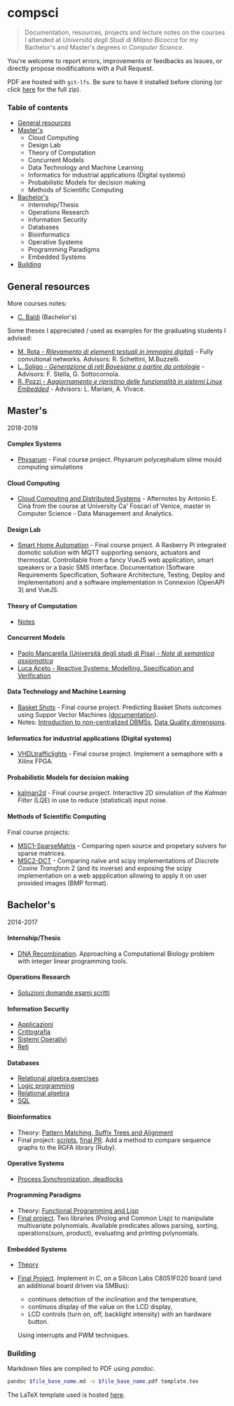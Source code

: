 # compsci

> Documentation, resources, projects and lecture notes on the courses I attended at *Università degli Studi di Milano Bicocca* for my Bachelor's and Master's degrees in *Computer Science*.

You're welcome to report errors, improvements or feedbacks as Issues, or directly propose modifications with a Pull Request.

PDF are hosted with `git-lfs`. Be sure to have it installed before cloning (or click [here](https://github.com/avivace/compsci/archive/master.zip) for the full zip).

### Table of contents

- [General resources](#general-resources)
- [Master's](#masters)
    + Cloud Computing
    + Design Lab
    + Theory of Computation
    + Concurrent Models
    + Data Technology and Machine Learning
    + Informatics for industrial applications (Digital systems)
    + Probabilistic Models for decision making
    + Methods of Scientific Computing
- [Bachelor's](#bachelors)
    + Internship/Thesis
    + Operations Research
    + Information Security
    + Databases
    + Bioinformatics
    + Operative Systems
    + Programming Paradigms
    + Embedded Systems
- [Building](#building)

## General resources

More courses notes:

- [C. Baldi](https://github.com/crisbal/Appunti-Unimib) (Bachelor's)

Some theses I appreciated / used as examples for the graduating students I advised:

- [M. Rota - *Rilevamento di elementi testuali in immagini digitali*](https://github.com/dubvulture/thesis/blob/master/thesis.pdf) - Fully convutional networks. Advisors: R. Schettini, M.Buzzelli.
- [L. Soligo - *Generazione di reti Bayesiane
a partire da ontologie*](https://gitlab.com/LolloneS/Tesi-Triennale) - Advisors: F. Stella, G. Sottocornola.
- [R. Pozzi - A*ggiornamento e ripristino delle funzionalità in sistemi Linux Embedded*](https://gitlab.com/rpo254/texis/blob/master/Tesi.pdf) - Advisors: L. Mariani, A. Vivace.

## Master's

2018-2019

#### Complex Systems

- [Physarum](https://github.com/avivace/Physarum) - Final course project. Physarum polycephalum slime mould computing simulations

#### Cloud Computing

- [Cloud Computing and Distributed Systems](https://github.com/Cinofix/Afternotes) - Afternotes by Antonio E. Cinà from the course at University Ca' Foscari of Venice, master in Computer Science - Data Management and Analytics.

#### Design Lab

- [Smart Home Automation](https://github.com/avivace/sha) - Final course project. A Rasberry Pi integrated domotic solution with MQTT supporting sensors, actuators and thermostat. Controllable from a fancy VueJS web application, smart speakers or a basic SMS interface. Documentation (Software Requirements Specification, Software Architecture, Testing, Deploy and Implementation) and a software implementation in Connexion (OpenAPI 3) and VueJS.


#### Theory of Computation

- [Notes](https://github.com/avivace/compsci/blob/master/masters/computation/notes.pdf)

#### Concurrent Models

- [Paolo Mancarella (Università degli studi di Pisa) - *Note di semantica assiomatica*](http://pages.di.unipi.it/corradini/Didattica/LPP-13/Logica%20di%20Hoare.pdf)
- [Luca Aceto - Reactive Systems: Modelling, Specification and Verification](http://www.cs.ioc.ee/yik/schools/win2007/ingolfsdottir/sv-book-part1.pdf)

#### Data Technology and Machine Learning

- [Basket Shots](https://github.com/avivace/basket-shots) - Final course project. Predicting Basket Shots outcomes using Suppor Vector Machines ([documentation](https://github.com/avivace/basket-shots/raw/master/docs/index.pdf)).
- Notes: [Introduction to non-centralized DBMSs](https://github.com/avivace/compsci/raw/master/masters/datatech/2.pdf), [Data Quality dimensions](https://github.com/avivace/compsci/raw/master/masters/datatech/dataquality.pdf).


#### Informatics for industrial applications (Digital systems)

- [VHDLtrafficlights](https://github.com/avivace/) - Final course project. Implement a semaphore with a Xilinx FPGA.

#### Probabilistic Models for decision making

- [kalman2d](https://avivace.github.io/kalman/) - Final course project. Interactive 2D simulation of the *Kalman Filter* (LQE) in use to reduce (statistical) input noise.

#### Methods of Scientific Computing

Final course projects:

- [MSC1-SparseMatrix](https://github.com/avivace/mcs1-sparsematrix) - Comparing open source and propetary solvers for sparse matrices.
- [MSC2-DCT](https://github.com/avivace/mcs2-dct) - Comparing naïve and scipy implementations of *Discrete Cosine Transform* 2 (and its inverse) and exposing the scipy implementation on a web appplication allowing to apply it on user provided images (BMP format).


## Bachelor's

2014-2017

#### Internship/Thesis

- [DNA Recombination](https://github.com/avivace/dna-recombination).  Approaching a Computational Biology problem with integer linear programming tools.

#### Operations Research

- [Soluzioni domande esami scritti](https://github.com/avivace/compsci/blob/master/operative-research/risposte.pdf)

#### Information Security

- [Applicazioni](https://github.com/avivace/compsci/blob/master/sicurezza/1applicazioni.pdf)
- [Crittografia](https://github.com/avivace/compsci/blob/master/sicurezza/2crittografia.pdf)
- [Sistemi Operativi](https://github.com/avivace/compsci/blob/master/sicurezza/3sistemi_operativi.pdf)
- [Reti](https://github.com/avivace/compsci/blob/master/sicurezza/4reti.pdf)

#### Databases
- [Relational algebra exercises](https://github.com/avivace/compsci/blob/master/databases/relational_algebra.md)
- [Logic programming](https://github.com/avivace/compsci/raw/master/databases/teoria_progLogica.pdf)
- [Relational algebra](https://github.com/avivace/compsci/blob/master/databases/teoria_AlgebraRelazionale.pdf)
- [SQL](https://github.com/avivace/compsci/blob/master/databases/teoria_SQL.pdf)

#### Bioinformatics

- Theory: [Pattern Matching, Suffix Trees and Alignment](https://github.com/avivace/compsci/raw/master/bachelors/bioinformatics/bio.pdf)
- Final project: [scripts](https://github.com/avivace/bio-p), [final PR](https://github.com/avivace/rgfa). Add a method to compare sequence graphs to the RGFA library (Ruby).

#### Operative Systems

- [Process Synchronization, deadlocks](https://avivace.com/assets/OS.pdf)

#### Programming Paradigms

- Theory: [Functional Programming and Lisp](https://github.com/avivace/compsci/raw/master/bachelors/programming-paradigms/FP_Lisp.pdf)
- [Final project](https://github.com/avivace/mvpoli). Two libraries (Prolog and Common Lisp) to manipulate multivariate polynomials. Available predicates allows parsing, sorting, operations(sum, product), evaluating and printing polynomials.

#### Embedded Systems

- [Theory](https://github.com/avivace/compsci/raw/master/bachelors/embedded-systems/teoria.pdf)
- [Final Project](https://github.com/avivace/EmbeddedSystems-8051). Implement in C, on a Silicon Labs C8051F020 board (and an additional board driven via SMBus):
    + continuos detection of the inclination and the temperature, 
    + continuos display of the value on the LCD display, 
    + LCD controls (turn on, off, backlight intensity) with an hardware button.

    Using interrupts and PWM techniques.

### Building

Markdown files are compiled to PDF using _pandoc_.

```bash
pandoc $file_base_name.md -o $file_base_name.pdf template.tex
```

The LaTeX template used is hosted [here](https://github.com/avivace/dotfiles).
